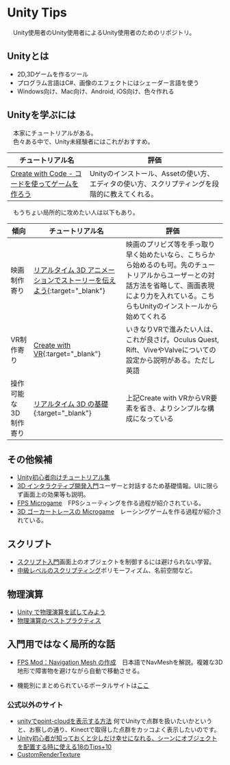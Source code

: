 # Unity Tips
　Unity使用者のUnity使用者によるUnity使用者のためのリポジトリ。

## Unityとは
* 2D,3Dゲームを作るツール
* プログラム言語はC#、画像のエフェクトにはシェーダー言語を使う
* Windows向け、Mac向け、Android, iOS向け、色々作れる

## Unityを学ぶには
　本家にチュートリアルがある。<br>
　色々ある中で、Unity未経験者にはこれがおすすめ。

チュートリアル名|評価
-|-
[Create with Code - コードを使ってゲームを作ろう](https://learn.unity.com/course/create-with-code-jp)|Unityのインストール、Assetの使い方、エディタの使い方、スクリプティングを段階的に教えてくれる。

　もうちょい局所的に攻めたい人は以下もあり。
 
傾向|チュートリアル名|評価
-|-|-
映画制作寄り|[リアルタイム 3D アニメーションでストーリーを伝えよう](https://learn.unity.com/course/real-time-animated-storytelling-jp?uv=2019.4){:target="_blank"}|映画のプリビズ等を手っ取り早く始めたいなら、こちらから始めるのも可。先のチュートリアルからユーザーとの対話方法を省略して、画面表現により力を入れている。こちらもUnityのインストールから始めてくれる
VR制作寄り|[Create with VR](https://learn.unity.com/course/create-with-vr){:target="_blank"}|いきなりVRで進みたい人は、これが良さげ。Oculus Quest, Rift、ViveやValveについての設定から説明がある。ただし英語
操作可能な3D制作寄り|[リアルタイム 3D の基礎](https://learn.unity.com/project/foundations-of-real-time-3d-jp){:target="_blank"}|上記Create with VRからVR要素を省き、よりシンプルな構成になっている

## その他候補

* [Unity初心者向けチュートリアル集](https://learn.unity.com/course/unity-tutorials-for-beginners-jp)
* [3D インタラクティブ開発入門](https://learn.unity.com/project/3d-intarakuteibukai-fa-ru-men)ユーザーと対話するため基礎情報。UIに限らず画面上の効果等も説明。
* [FPS Microgame](https://learn.unity.com/project/fps-microgame-1)　FPSシューティングを作る過程が紹介されている。
* [3D ゴーカートレースの Microgame](https://learn.unity.com/project/karting-microgame)　レーシングゲームを作る過程が紹介されている。

## スクリプト

* [スクリプト入門](https://learn.unity.com/project/beginner-gameplay-scripting-jp)画面上のオブジェクトを制御するには避けられない学習。
* [中級レベルのスクリプティング](https://learn.unity.com/project/intermediate-gameplay-scripting-jp)ポリモーフィズム、名前空間など。

## 物理演算
* [Unity で物理演算を試してみよう](https://learn.unity.com/project/live-session-exploring-physics-in-unity-jp)
* [物理演算のベストプラクティス](https://learn.unity.com/tutorial/physics-best-practices-jp#6082cd21edbc2a00202b818c)

## 入門用ではなく局所的な話
* [FPS Mod：Navigation Mesh の作成](https://learn.unity.com/tutorial/fps-mod-creating-the-navigation-mesh-jp)　日本語でNavMeshを解説。複雑な3D地形で障害物を避けながら自動で移動させる。

* 機能別にまとめられているポータルサイトは[ここ](https://learning.unity3d.jp)

### 公式以外のサイト
* [unityでpoint-cloudを表示する方法](https://medium.com/@NegativeMind/unityでpoint-cloudを表示する方法-12a4e24e0718) 何でUnityで点群を扱いたいかというと、お察しの通り、Kinectで取得した点群をカッコよく表示したいのです。
* [Unity初心者が知っておくと少しだけ幸せになれる、シーンにオブジェクトを配置する時に使える18のTips+10](https://tsubakit1.hateblo.jp/entry/2015/04/21/031048)
* [CustomRenderTexture](https://tips.hecomi.com/entry/2017/05/17/020037)

